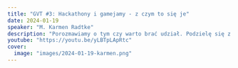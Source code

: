```yaml
---
title: "GVT #3: Hackathony i gamejamy - z czym to się je"
date: 2024-01-19
speaker: "M. Karmen Radtke"
description: "Porozmawiamy o tym czy warto brać udział. Podzielę się z wami wiedzą starego wyjadacza i dam kilka wskazówek jak się przygotować do takiej imprezy oraz jak działać już w trakcie. Przyjrzymy się też kilku rzeczą które pomogą zorganizować wam świetną zabawę lub stanąć na podium."
youtube: "https://youtu.be/yLBTpLApRtc"
cover:
  image: "images/2024-01-19-karmen.png"
---
```

